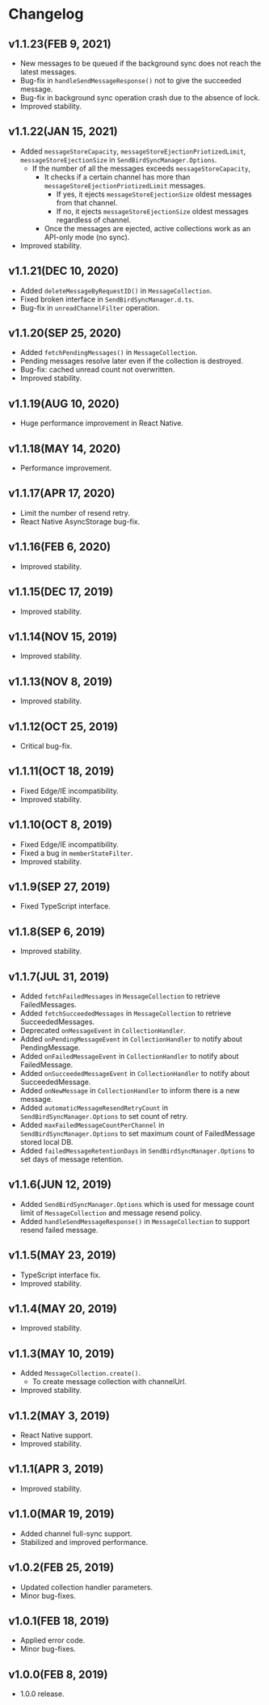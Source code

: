 # Changelog

## v1.1.23(FEB 9, 2021)

- New messages to be queued if the background sync does not reach the latest messages.
- Bug-fix in `handleSendMessageResponse()` not to give the succeeded message.
- Bug-fix in background sync operation crash due to the absence of lock.
- Improved stability.

## v1.1.22(JAN 15, 2021)

- Added `messageStoreCapacity`, `messageStoreEjectionPriotizedLimit`, `messageStoreEjectionSize` in `SendBirdSyncManager.Options`.
  - If the number of all the messages exceeds `messageStoreCapacity`,
    - It checks if a certain channel has more than `messageStoreEjectionPriotizedLimit` messages.
      - If yes, it ejects `messageStoreEjectionSize` oldest messages from that channel.
      - If no, it ejects `messageStoreEjectionSize` oldest messages regardless of channel.
    - Once the messages are ejected, active collections work as an API-only mode (no sync).
- Improved stability.

## v1.1.21(DEC 10, 2020)

- Added `deleteMessageByRequestID()` in `MessageCollection`.
- Fixed broken interface in `SendBirdSyncManager.d.ts`.
- Bug-fix in `unreadChannelFilter` operation.

## v1.1.20(SEP 25, 2020)

- Added `fetchPendingMessages()` in `MessageCollection`.
- Pending messages resolve later even if the collection is destroyed.
- Bug-fix: cached unread count not overwritten.
- Improved stability.

## v1.1.19(AUG 10, 2020)

- Huge performance improvement in React Native.

## v1.1.18(MAY 14, 2020)

- Performance improvement.

## v1.1.17(APR 17, 2020)

- Limit the number of resend retry.
- React Native AsyncStorage bug-fix.

## v1.1.16(FEB 6, 2020)

- Improved stability.

## v1.1.15(DEC 17, 2019)

- Improved stability.

## v1.1.14(NOV 15, 2019)

- Improved stability.

## v1.1.13(NOV 8, 2019)

- Improved stability.

## v1.1.12(OCT 25, 2019)

- Critical bug-fix.

## v1.1.11(OCT 18, 2019)

- Fixed Edge/IE incompatibility.
- Improved stability.

## v1.1.10(OCT 8, 2019)

- Fixed Edge/IE incompatibility.
- Fixed a bug in `memberStateFilter`.
- Improved stability.

## v1.1.9(SEP 27, 2019)

- Fixed TypeScript interface.

## v1.1.8(SEP 6, 2019)

- Improved stability.

## v1.1.7(JUL 31, 2019)

- Added `fetchFailedMessages` in `MessageCollection` to retrieve FailedMessages.
- Added `fetchSucceededMessages` in `MessageCollection` to retrieve SucceededMessages.
- Deprecated `onMessageEvent` in `CollectionHandler`.
- Added `onPendingMessageEvent` in `CollectionHandler` to notify about PendingMessage.
- Added `onFailedMessageEvent` in `CollectionHandler` to notify about FailedMessage.
- Added `onSucceededMessageEvent` in `CollectionHandler` to notify about SucceededMessage.
- Added `onNewMessage` in `CollectionHandler` to inform there is a new message.
- Added `automaticMessageResendRetryCount` in `SendBirdSyncManager.Options` to set count of retry.
- Added `maxFailedMessageCountPerChannel` in `SendBirdSyncManager.Options` to set maximum count of FailedMessage stored local DB.
- Added `failedMessageRetentionDays` in `SendBirdSyncManager.Options` to set days of message retention.

## v1.1.6(JUN 12, 2019)

- Added `SendBirdSyncManager.Options` which is used for message count limit of `MessageCollection` and message resend policy.
- Added `handleSendMessageResponse()` in `MessageCollection` to support resend failed message.

## v1.1.5(MAY 23, 2019)

- TypeScript interface fix.
- Improved stability.

## v1.1.4(MAY 20, 2019)

- Improved stability.

## v1.1.3(MAY 10, 2019)

- Added `MessageCollection.create()`.
  - To create message collection with channelUrl.
- Improved stability.

## v1.1.2(MAY 3, 2019)

- React Native support.
- Improved stability.

## v1.1.1(APR 3, 2019)

- Improved stability.

## v1.1.0(MAR 19, 2019)

- Added channel full-sync support.
- Stabilized and improved performance.

## v1.0.2(FEB 25, 2019)

- Updated collection handler parameters.
- Minor bug-fixes.

## v1.0.1(FEB 18, 2019)

- Applied error code.
- Minor bug-fixes.

## v1.0.0(FEB 8, 2019)

- 1.0.0 release.

